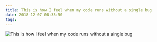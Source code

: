 ```yaml
---
title: This is how I feel when my code runs without a single bug
date: 2018-12-07 08:35:50
tags:
---
```


![This is how I feel when my code runs without a single bug](https://lh3.googleusercontent.com/7WmOU85cMfllK056ZWJQ_ffILt0z3AQTOHhv9WDXmEUuzAePf_XFb8Kk2PvqPmjpJpldKK33fFTMLz49jNsRygrmExaRvzPZXrbGUHwrCnhig7ll8Acr_zm8mZo-2h_E5IYw_sFDsSafCcfv8NfVc7mnv_Vt6Vm3sPUGsDADaADySvnHw2P-EV935D7N6B9Eb8w9iJV-9mP1rsvjOBwHFTC-shj5LGuxrdDk628b4spTrRqlj-E-poJN0Ja90gjTn2Y_327m9d7YjDcNtU_m8dscEW1atVqshFQGjPffvrzni7BOwrDRL4c5ec4JF88bh6L9v2t_hs9UV84EAQon8ef0lVAdHGMAEHv0ji82n8Hz9v2iJhIVsu-vYBp3z7VJ04C1xQkdCK1Cj1Hjo78p-dCTL4fwnR4T-SZvfjUzvN2sTitZbBp0mMFPshB4TBg1MEDSUovVz2cd1JqR4sSM5ZAx-h4N1CqXhYXUNICRHE9ThYKZ2Oe9Pf27CRnA5mcmJkKHN8BQUM8Q1454lYKk3osfg-hoAPnowQh4bjJV8VfsdiGD5lHeVnj_F9u-ifJo_kX_lCYeyiXFES71m3U4lFzaUWJQiR5QbewKWbjtoMuoxe0mh4VkWCIP8TNh7OCWlAWmAdPexblCKiw9Zy38Bk8Mdg=w460-h266-no "This is how I feel when my code runs without a single bug")